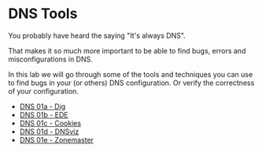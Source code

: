 # DNS Tools

You probably have heard the saying "It's always DNS".

That makes it so much more important to be able to find bugs, errors and misconfigurations in DNS.

In this lab we will go through some of the tools and techniques you can use to find bugs in your (or others) DNS configuration.
Or verify the correctness of your configuration.

- [DNS 01a - Dig](DNS%2001a%20-%20Dig.md)
- [DNS 01b - EDE](DNS%2001b%20-%20EDE.md)
- [DNS 01c - Cookies](DNS%2001c%20-Cookies%20.md)
- [DNS 01d - DNSviz](DNS%2001d%20-%20DNSviz.md)
- [DNS 01e - Zonemaster](DNS%2001e%20-%20Zonemaster.md)
